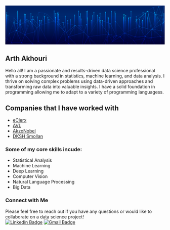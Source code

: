 ![Arth Akhouri](https://github.com/FlintyTub49/FlintyTub49/blob/main/assets/Cover.jpg?raw=true)

## Arth Akhouri

Hello all! I am a passionate and results-driven data science professional with a strong background in statistics, machine learning, and data analysis. I thrive on solving complex problems using data-driven approaches and transforming raw data into valuable insights. I have a solid foundation in programming allowing me to adapt to a variety of programming languagess.

## Companies that I have worked with
+ [eClerx](https://eclerx.com) <br>
+ [AVL](https://www.avl.com/en) <br>
+ [AkzoNobel](https://www.akzonobel.com) <br>
+ [DKSH Smollan](https://smollan.com) <br>

### Some of my core skills incude:
* Statistical Analysis
* Machine Learning
* Deep Learning
* Computer Vision
* Natural Language Processing
* Big Data

### Connect with Me
Please feel free to reach out if you have any questions or would like to collaborate on a data science project!<br>
[![Linkedin Badge](https://img.shields.io/badge/-LinkedIn-blue?style=flat-square&logo=Linkedin&logoColor=white&link=https://www.linkedin.com/in/arthakhouri)](https://www.linkedin.com/in/arthakhouri)
[![Gmail Badge](https://img.shields.io/badge/-Gmail-c14438?style=flat-square&logo=Gmail&logoColor=white&link=mailto:arthakhouri@gmail.com)](mailto:arthakhouri@gmail.com)

<!--
**FlintyTub49/FlintyTub49** is a ✨ _special_ ✨ repository because its `README.md` (this file) appears on your GitHub profile.

Here are some ideas to get you started:

- 🔭 I’m currently working on ...
- 🌱 I’m currently learning ...
- 👯 I’m looking to collaborate on ...
- 🤔 I’m looking for help with ...
- 💬 Ask me about ...
- 📫 How to reach me: ...
- 😄 Pronouns: ...
- ⚡ Fun fact: ...
-->
